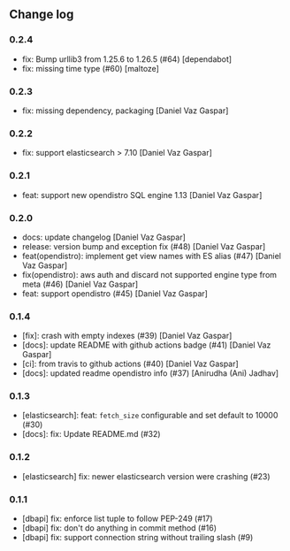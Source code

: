 ## Change log

### 0.2.4

- fix: Bump urllib3 from 1.25.6 to 1.26.5 (#64) [dependabot]
- fix: missing time type (#60) [maltoze]

### 0.2.3

- fix: missing dependency, packaging [Daniel Vaz Gaspar]

### 0.2.2

- fix: support elasticsearch > 7.10 [Daniel Vaz Gaspar]

### 0.2.1

- feat: support new opendistro SQL engine 1.13 [Daniel Vaz Gaspar]

### 0.2.0

- docs: update changelog [Daniel Vaz Gaspar]
- release: version bump and exception fix (#48)  [Daniel Vaz Gaspar]
- feat(opendistro): implement get view names with ES alias (#47)  [Daniel Vaz Gaspar]
- fix(opendistro): aws auth and discard not supported engine type from meta (#46)  [Daniel Vaz Gaspar]
- feat: support opendistro (#45) [Daniel Vaz Gaspar]

### 0.1.4

- [fix]: crash with empty indexes (#39) [Daniel Vaz Gaspar]
- [docs]: update README with github actions badge (#41) [Daniel Vaz Gaspar]
- [ci]: from travis to github actions (#40) [Daniel Vaz Gaspar]
- [docs]: updated readme opendistro info (#37) [Anirudha (Ani) Jadhav]

### 0.1.3

- [elasticsearch]: feat: `fetch_size` configurable and set default to 10000 (#30) 
- [docs]: fix: Update README.md (#32)

### 0.1.2

- [elasticsearch] fix: newer elasticsearch version were crashing (#23)

### 0.1.1

- [dbapi] fix: enforce list tuple to follow PEP-249 (#17)
- [dbapi] fix: don't do anything in commit method (#16)
- [dbapi] fix: support connection string without trailing slash (#9)
